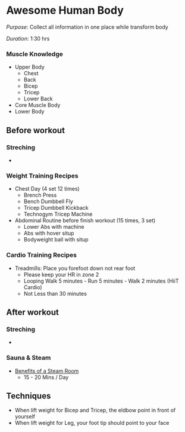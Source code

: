 # Awesome Human Body
*Purpose*: Collect all information in one place while transform body

*Duration*: 1:30 hrs

### Muscle Knowledge
* Upper Body
  * Chest 
  * Back
  * Bicep 
  * Tricep
  * Lower Back
* Core Muscle Body
* Lower Body

## Before workout
### Streching
- 
  
### Weight Training Recipes
- Chest Day (4 set 12 times)
  - Brench Press
  - Bench Dumbbell Fly 
  - Tricep Dumbbell Kickback 
  - Technogym Tricep Machine 
- Abdominal Routine before finish workout (15 times, 3 set)
  - Lower Abs with machine 
  - Abs with hover situp 
  - Bodyweight ball with situp
  
### Cardio Training Recipes
- Treadmills: Place you forefoot down not rear foot 
  - Please keep your HR in zone 2
  - Looping Walk 5 minutes - Run 5 minutes - Walk 2 minutes (HiiT Cardio)  
  - Not Less than 30 minutes

## After workout
### Streching
- 

### Sauna & Steam 
- [Benefits of a Steam Room](https://www.medicalnewstoday.com/articles/320314.php)
  - 15 - 20 Mins / Day

## Techniques
- When lift weight for Bicep and Tricep, the eldbow point in front of yourself 
- When lift weight for Leg, your foot tip should point to your face 

